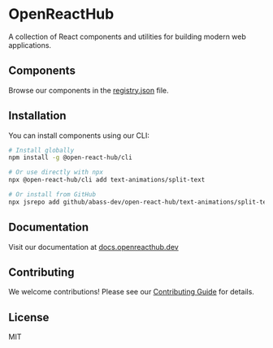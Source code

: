 # OpenReactHub

A collection of React components and utilities for building modern web applications.

## Components

Browse our components in the [registry.json](./registry.json) file.

## Installation

You can install components using our CLI:

```bash
# Install globally
npm install -g @open-react-hub/cli

# Or use directly with npx
npx @open-react-hub/cli add text-animations/split-text

# Or install from GitHub
npx jsrepo add github/abass-dev/open-react-hub/text-animations/split-text
```

## Documentation

Visit our documentation at [docs.openreacthub.dev](https://docs.openreacthub.dev)

## Contributing

We welcome contributions! Please see our [Contributing Guide](CONTRIBUTING.md) for details.

## License

MIT
